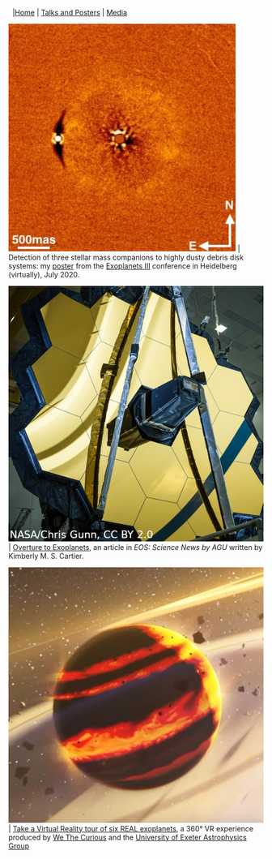 &nbsp; |[Home](https://ecmatthews.github.io/) | [Talks and Posters](https://ecmatthews.github.io/slides) | [Media](https://ecmatthews.github.io/media)


<img src="exo3poster/hd19257_thumbnail.png" alt="alt text"> | Detection of three stellar mass companions to highly dusty debris disk systems: my [poster](https://ecmatthews.github.io/exo3poster/exo3_poster.html) from the [Exoplanets III](https://hdconfsys.zah.uni-heidelberg.de/exoplanets3/index.php) conference in Heidelberg (virtually), July 2020.

<img src="images/jwst_mirror.png" alt="alt text"> | [Overture to Exoplanets](https://eos.org/features/overture-to-exoplanets), an article in *EOS: Science News by AGU* written by Kimberly M. S. Cartier.

<img src="images/VRexoplanets.png" alt="alt text"> | [Take a Virtual Reality tour of six REAL exoplanets](https://www.youtube.com/watch?v=qhLExhpXX0E), a 360° VR experience produced by [We The Curious](https://www.google.com/search?channel=fs&client=ubuntu&q=we+the+curious) and the [University of Exeter Astrophysics Group](http://emps.exeter.ac.uk/physics-astronomy/)


<!---
[Geneva programmes for JWST](https://www.unige.ch/sciences/astro/en/news/programmes-jwst/)
-->